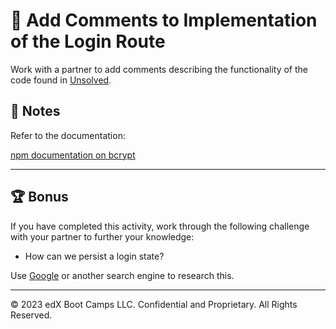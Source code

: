 # 📐 Add Comments to Implementation of the Login Route

Work with a partner to add comments describing the functionality of the code found in [Unsolved](./Unsolved/routes/api/userRoutes.js).

## 📝 Notes

Refer to the documentation: 

[npm documentation on bcrypt](https://www.npmjs.com/package/bcrypt)

---

## 🏆 Bonus

If you have completed this activity, work through the following challenge with your partner to further your knowledge:

* How can we persist a login state?

Use [Google](https://www.google.com) or another search engine to research this.

---
© 2023 edX Boot Camps LLC. Confidential and Proprietary. All Rights Reserved.

